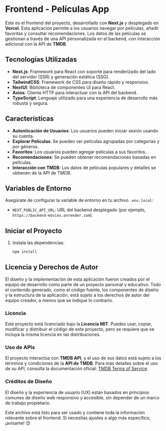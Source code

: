 # Frontend - Películas App

Este es el frontend del proyecto, desarrollado con **Next.js** y desplegado en **Vercel**. Esta aplicación permite a los usuarios navegar por películas, añadir favoritas y consultar recomendaciones. Los datos de las películas se gestionan a través de una API personalizada en el backend, con interacción adicional con la API de **TMDB**.

## **Tecnologías Utilizadas**

- **Next.js**: Framework para React con soporte para renderizado del lado del servidor (SSR) y generación estática (SSG).
- **TailwindCSS**: Framework de CSS para diseño rápido y responsivo.
- **NextUI**: Biblioteca de componentes UI para React.
- **Axios**: Cliente HTTP para interactuar con la API del backend.
- **TypeScript**: Lenguaje utilizado para una experiencia de desarrollo más robusta y segura.

## **Características**

- **Autenticación de Usuarios**: Los usuarios pueden iniciar sesión usando su cuenta.
- **Explorar Películas**: Se pueden ver películas agrupadas por categorías y por géneros.
- **Favoritos**: Los usuarios pueden agregar películas a sus favoritos.
- **Recomendaciones**: Se pueden obtener recomendaciones basadas en películas.
- **Interacción con TMDB**: Los datos de películas populares y detalles se obtienen de la API de TMDB.

## **Variables de Entorno**

Asegúrate de configurar la variable de entorno en tu archivo `.env.local`:

- `NEXT_PUBLIC_API_URL`: URL del backend desplegado (por ejemplo, `https://backend-movies.onrender.com`).

## **Iniciar el Proyecto**

1. Instala las dependencias:
   ```bash
   npm install
   ```

## **Licencia y Derechos de Autor**

El diseño y la implementación de esta aplicación fueron creados por el equipo de desarrollo como parte de un proyecto personal y educativo. Todo el contenido generado, como el código fuente, los componentes de diseño y la estructura de la aplicación, está sujeto a los derechos de autor del equipo creador, a menos que se indique lo contrario.

### **Licencia**

Este proyecto está licenciado bajo la **Licencia MIT**. Puedes usar, copiar, modificar y distribuir el código de este proyecto, pero se requiere que se incluya la misma licencia en las distribuciones.

### **Uso de APIs**

El proyecto interactúa con **TMDB API**, y el uso de sus datos está sujeto a los términos y condiciones de la **API de TMDB**. Para más detalles sobre el uso de su API, consulta la documentación oficial: [TMDB Terms of Service](https://www.themoviedb.org/terms-of-use).

### **Créditos de Diseño**

El diseño y la experiencia de usuario (UX) están basados en principios comunes de diseño web responsivo y accesible, sin depender de un marco de trabajo propietario.

Este archivo está listo para ser usado y contiene toda la información relevante sobre el frontend. Si necesitas ajustes o algo más específico, ¡avísame! 😊
